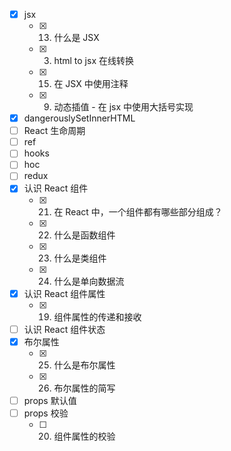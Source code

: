 - [x] jsx
  - [x] 0013. 什么是 JSX
  - [x] 0003. html to jsx 在线转换
  - [x] 0015. 在 JSX 中使用注释
  - [x] 0009. 动态插值 - 在 jsx 中使用大括号实现
- [x] dangerouslySetInnerHTML
- [ ] React 生命周期
- [ ] ref
- [ ] hooks
- [ ] hoc
- [ ] redux
- [x] 认识 React 组件
  - [x] 0021. 在 React 中，一个组件都有哪些部分组成？
  - [x] 0022. 什么是函数组件
  - [x] 0023. 什么是类组件
  - [x] 0024. 什么是单向数据流
- [x] 认识 React 组件属性
  - [x] 0019. 组件属性的传递和接收
- [ ] 认识 React 组件状态
- [x] 布尔属性
  - [x] 0025. 什么是布尔属性
  - [x] 0026. 布尔属性的简写
- [ ] props 默认值
- [ ] props 校验
  - [ ] 0020. 组件属性的校验